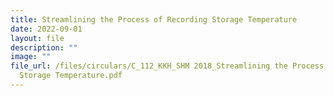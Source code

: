 ```yaml
---
title: Streamlining the Process of Recording Storage Temperature
date: 2022-09-01
layout: file
description: ""
image: ""
file_url: /files/circulars/C_112_KKH_SHM 2018_Streamlining the Process of Recording
  Storage Temperature.pdf
---
```

